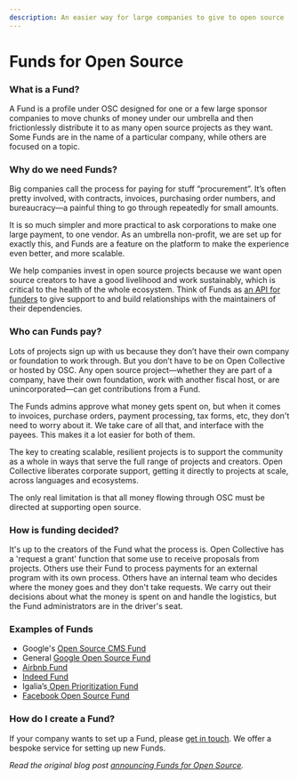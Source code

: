 ```yaml
---
description: An easier way for large companies to give to open source
---
```


# Funds for Open Source

### What is a Fund?

A Fund is a profile under OSC designed for one or a few large sponsor companies to move chunks of money under our umbrella and then frictionlessly distribute it to as many open source projects as they want. Some Funds are in the name of a particular company, while others are focused on a topic.

### Why do we need Funds?

Big companies call the process for paying for stuff “procurement”.  It’s often pretty involved, with contracts, invoices, purchasing order numbers, and bureaucracy—a painful thing to go through repeatedly for small amounts.

It is so much simpler and more practical to ask corporations to make one large payment, to one vendor. As an umbrella non-profit, we are set up for exactly this, and Funds are a feature on the platform to make the experience even better, and more scalable.

We help companies invest in open source projects because we want open source creators to have a good livelihood and work sustainably, which is critical to the health of the whole ecosystem. Think of Funds as [an API for funders](https://blog.opencollective.com/zeit/) to give support to and build relationships with the maintainers of their dependencies.

### Who can Funds pay?

Lots of projects sign up with us because they don’t have their own company or foundation to work through. But you don’t have to be on Open Collective or hosted by OSC. Any open source project—whether they are part of a company, have their own foundation, work with another fiscal host, or are unincorporated—can get contributions from a Fund.

The Funds admins approve what money gets spent on, but when it comes to invoices, purchase orders, payment processing, tax forms, etc, they don't need to worry about it. We take care of all that, and interface with the payees. This makes it a lot easier for both of them. 

The key to creating scalable, resilient projects is to support the community as a whole in ways that serve the full range of projects and creators. Open Collective liberates corporate support, getting it directly to projects at scale, across languages and ecosystems.

The only real limitation is that all money flowing through OSC must be directed at supporting open source.

### How is funding decided?

It's up to the creators of the Fund what the process is. Open Collective has a 'request a grant' function that some use to receive proposals from projects. Others use their Fund to process payments for an external program with its own process. Others have an internal team who decides where the money goes and they don't take requests. We carry out their decisions about what the money is spent on and handle the logistics, but the Fund administrators are in the driver's seat.

### **Examples of Funds**

* Google's [Open Source CMS Fund](https://opencollective.com/google-open-source-cms-fund)
* General [Google Open Source Fund](https://opencollective.com/google)
* [Airbnb Fund](https://opencollective.com/airbnb)
* [Indeed Fund](https://opencollective.com/indeed)
* Igalia’s[ Open Prioritization Fund](https://opencollective.com/open-prioritization)
* [Facebook Open Source Fund](https://opencollective.com/fbopensource)

### How do I create a Fund?

If your company wants to set up a Fund, please [get in touch](mailto:hello@oscollective.org). We offer a bespoke service for setting up new Funds.

_Read the original blog post_ [_announcing Funds for Open Source_](https://blog.opencollective.com/funds-for-open-source/)_._

